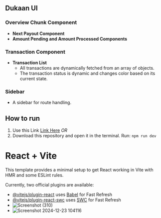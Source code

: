 
## Dukaan UI

### Overview Chunk Component
- **Next Payout Component**
- **Amount Pending and Amount Processed Components**

### Transaction Component
- **Transaction List**
  - All transactions are dynamically fetched from an array of objects.
  - The transaction status is dynamic and changes color based on its current state.

### Sidebar
- A sidebar for route handling.

## How to run
1. Use this Link [Link Here](https://dukaan-9xupsv69f-deeps-projects-b8ea0469.vercel.app/)
_OR_
2. Download this repository and open it in the terminal.
Run: `npm run dev`
# React + Vite

This template provides a minimal setup to get React working in Vite with HMR and some ESLint rules.

Currently, two official plugins are available:

- [@vitejs/plugin-react](https://github.com/vitejs/vite-plugin-react/blob/main/packages/plugin-react/README.md) uses [Babel](https://babeljs.io/) for Fast Refresh
- [@vitejs/plugin-react-swc](https://github.com/vitejs/vite-plugin-react-swc) uses [SWC](https://swc.rs/) for Fast Refresh
- ![Screenshot (310)](https://github.com/user-attachments/assets/08a8066d-58e5-41de-b7db-da9dcf7456ba)
- ![Screenshot 2024-12-23 104116](https://github.com/user-attachments/assets/430f50b6-7f86-40de-bb1e-bc40037cd389)

